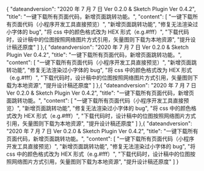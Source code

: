 {
"dateandversion": "2020 年 7 月 7 日 Ver 0.2.0 & Sketch Plugin Ver 0.4.2",
"title": "一键下载所有页面代码，新增页面跳转功能。",
"content": [
"一键下载所有页面代码（小程序开发工具直接预览）",
"新增页面跳转功能",
"修复无法渲染过小字体的 bug",
"将 css 中的颜色格式改为 HEX 形式（e.g.#fff）",
"下载代码时，设计稿中的位图按照网络图片方式引用，矢量图则下载为本地资源",
"提升设计稿还原度"
]
},{
"dateandversion": "2020 年 7 月 7 日 Ver 0.2.0 & Sketch Plugin Ver 0.4.2",
"title": "一键下载所有页面代码，新增页面跳转功能。",
"content": [
"一键下载所有页面代码（小程序开发工具直接预览）",
"新增页面跳转功能",
"修复无法渲染过小字体的 bug",
"将 css 中的颜色格式改为 HEX 形式（e.g.#fff）",
"下载代码时，设计稿中的位图按照网络图片方式引用，矢量图则下载为本地资源",
"提升设计稿还原度"
]
},{
"dateandversion": "2020 年 7 月 7 日 Ver 0.2.0 & Sketch Plugin Ver 0.4.2",
"title": "一键下载所有页面代码，新增页面跳转功能。",
"content": [
"一键下载所有页面代码（小程序开发工具直接预览）",
"新增页面跳转功能",
"修复无法渲染过小字体的 bug",
"将 css 中的颜色格式改为 HEX 形式（e.g.#fff）",
"下载代码时，设计稿中的位图按照网络图片方式引用，矢量图则下载为本地资源",
"提升设计稿还原度"
]
},{
"dateandversion": "2020 年 7 月 7 日 Ver 0.2.0 & Sketch Plugin Ver 0.4.2",
"title": "一键下载所有页面代码，新增页面跳转功能。",
"content": [
"一键下载所有页面代码（小程序开发工具直接预览）",
"新增页面跳转功能",
"修复无法渲染过小字体的 bug",
"将 css 中的颜色格式改为 HEX 形式（e.g.#fff）",
"下载代码时，设计稿中的位图按照网络图片方式引用，矢量图则下载为本地资源",
"提升设计稿还原度"
]
}
